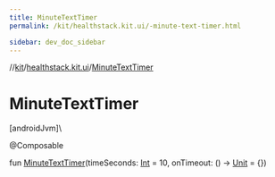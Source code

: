 ```yaml
---
title: MinuteTextTimer
permalink: /kit/healthstack.kit.ui/-minute-text-timer.html

sidebar: dev_doc_sidebar
---
```

//[kit](../../index.html)/[healthstack.kit.ui](index.html)/[MinuteTextTimer](-minute-text-timer.html)



# MinuteTextTimer



[androidJvm]\




@Composable



fun [MinuteTextTimer](-minute-text-timer.html)(timeSeconds: [Int](https://kotlinlang.org/api/latest/jvm/stdlib/kotlin/-int/index.html) = 10, onTimeout: () -&gt; [Unit](https://kotlinlang.org/api/latest/jvm/stdlib/kotlin/-unit/index.html) = {})




